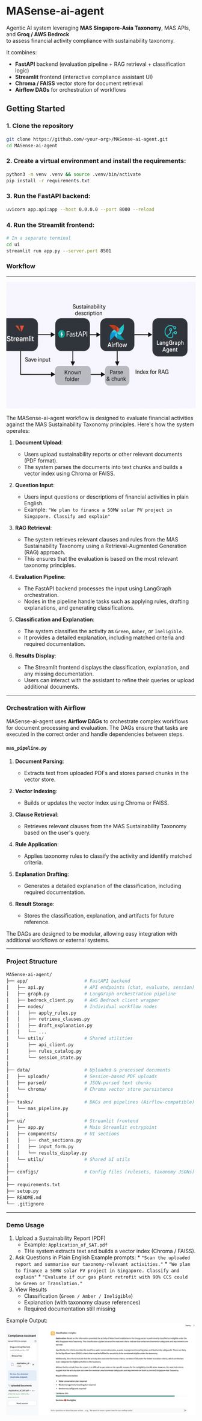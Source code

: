 # MASense-ai-agent

Agentic AI system leveraging **MAS Singapore-Asia Taxonomy**, MAS APIs, and **Groq / AWS Bedrock**  
to assess financial activity compliance with sustainability taxonomy.  

It combines:
- **FastAPI** backend (evaluation pipeline + RAG retrieval + classification logic)  
- **Streamlit** frontend (interactive compliance assistant UI)  
- **Chroma / FAISS** vector store for document retrieval  
- **Airflow DAGs** for orchestration of workflows  

## Getting Started

### 1. Clone the repository
```bash
git clone https://github.com/<your-org>/MASense-ai-agent.git
cd MASense-ai-agent
```

### 2. Create a virtual environment and install the requirements:
```bash
python3 -m venv .venv && source .venv/bin/activate
pip install -r requirements.txt
```

### 3. Run the FastAPI backend:
```bash
uvicorn app.api:app --host 0.0.0.0 --port 8000 --reload
```

### 4. Run the Streamlit frontend:
```bash
# In a separate terminal
cd ui
streamlit run app.py --server.port 8501
```

### Workflow
---
![Workflow Diagram](assets/workflow_diagram.png)

The MASense-ai-agent workflow is designed to evaluate financial activities against the MAS Sustainability Taxonomy principles. Here's how the system operates:

1. **Document Upload**:
   - Users upload sustainability reports or other relevant documents (PDF format).
   - The system parses the documents into text chunks and builds a vector index using Chroma or FAISS.

2. **Question Input**:
   - Users input questions or descriptions of financial activities in plain English.
   - Example: `"We plan to finance a 50MW solar PV project in Singapore. Classify and explain"`

3. **RAG Retrieval**:
   - The system retrieves relevant clauses and rules from the MAS Sustainability Taxonomy using a Retrieval-Augmented Generation (RAG) approach.
   - This ensures that the evaluation is based on the most relevant taxonomy principles.

4. **Evaluation Pipeline**:
   - The FastAPI backend processes the input using LangGraph orchestration.
   - Nodes in the pipeline handle tasks such as applying rules, drafting explanations, and generating classifications.

5. **Classification and Explanation**:
   - The system classifies the activity as `Green`, `Amber`, or `Ineligible`.
   - It provides a detailed explanation, including matched criteria and required documentation.

6. **Results Display**:
   - The Streamlit frontend displays the classification, explanation, and any missing documentation.
   - Users can interact with the assistant to refine their queries or upload additional documents.

---

### Orchestration with Airflow

MASense-ai-agent uses **Airflow DAGs** to orchestrate complex workflows for document processing and evaluation. The DAGs ensure that tasks are executed in the correct order and handle dependencies between steps.

#### `mas_pipeline.py`

1. **Document Parsing**:
   - Extracts text from uploaded PDFs and stores parsed chunks in the vector store.

2. **Vector Indexing**:
   - Builds or updates the vector index using Chroma or FAISS.

3. **Clause Retrieval**:
   - Retrieves relevant clauses from the MAS Sustainability Taxonomy based on the user's query.

4. **Rule Application**:
   - Applies taxonomy rules to classify the activity and identify matched criteria.

5. **Explanation Drafting**:
   - Generates a detailed explanation of the classification, including required documentation.

6. **Result Storage**:
   - Stores the classification, explanation, and artifacts for future reference.

The DAGs are designed to be modular, allowing easy integration with additional workflows or external systems.

---

### Project Structure
```bash
MASense-ai-agent/
├── app/                     # FastAPI backend
│   ├── api.py               # API endpoints (chat, evaluate, session)
│   ├── graph.py             # LangGraph orchestration pipeline
│   ├── bedrock_client.py    # AWS Bedrock client wrapper
│   ├── nodes/               # Individual workflow nodes
│   │   ├── apply_rules.py
│   │   ├── retrieve_clauses.py
│   │   ├── draft_explanation.py
│   │   └── ...
│   └── utils/               # Shared utilities
│       ├── api_client.py
│       ├── rules_catalog.py
│       └── session_state.py
│
├── data/                    # Uploaded & processed documents
│   ├── uploads/             # Session-based PDF uploads
│   ├── parsed/              # JSON-parsed text chunks
│   └── chroma/              # Chroma vector store persistence
│
├── tasks/                   # DAGs and pipelines (Airflow-compatible)
│   └── mas_pipeline.py
│
├── ui/                      # Streamlit frontend
│   ├── app.py               # Main Streamlit entrypoint
│   ├── components/          # UI sections
│   │   ├── chat_sections.py
│   │   ├── input_form.py
│   │   └── results_display.py
│   └── utils/               # Shared UI utils
│
├── configs/                 # Config files (rulesets, taxonomy JSONs)
│
├── requirements.txt
├── setup.py
├── README.md
└── .gitignore
```

---

### Demo Usage
1. Upload a Sustainability Report (PDF)
    * Example: `Application_of_SAT.pdf`
    * THe system extracts text and builds a vector index (Chroma / FAISS).
2. Ask Questions in Plain English
    Example prompts:
        * `"Scan the uploaded report and summarise our taxonomy-relevant activities."`
        * `"We plan to finance a 50MW solar PV project in Singapore. Classify and explain"`
        * `"Evaluate if our gas plant retrofit with 90% CCS could be Green or Translation."`
3. View Results
    * Classification (`Green / Amber / Ineligible`)
    * Explanation (with taxonomy clause references)
    * Required documentation still missing

Example Output:
![Output Screenshot](assets/example_output.png)